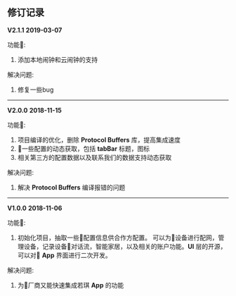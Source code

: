 ## 修订记录


**V2.1.1** **2019-03-07**

功能:

1. 添加本地闹钟和云闹钟的支持

解决问题:

1. 修复一些bug

---

**V2.0.0** **2018-11-15**

功能:

1. 项目编译的优化，删除 **Protocol Buffers** 库，提高集成速度
2. 一些配置的动态获取，包括 **tabBar** 标题，图标
3. 相关第三方的配置数据以及联系我们的数据支持动态获取

解决问题:

1. 解决 **Protocol Buffers** 编译报错的问题

---

**V1.0.0** **2018-11-06**

功能:

1. 初始化项目，抽取一些配置信息供合作方配置。 可以为设备进行配网，管理设备，记录设备对话流，智能家居，以及相关的账户功能。**UI** 层的开源，可以对 **App** 界面进行二次开发。

解决问题:

1. 为厂商又能快速集成若琪 **App** 的功能




